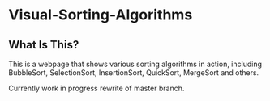 # Visual-Sorting-Algorithms

## What Is This?
This is a webpage that shows various sorting algorithms in action, including BubbleSort, SelectionSort, InsertionSort, QuickSort, MergeSort and others.

Currently work in progress rewrite of master branch.
